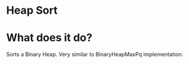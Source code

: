 # Heap Sort

# What does it do?
Sorts a Binary Heap. Very similar to BinaryHeapMaxPq implementation.
